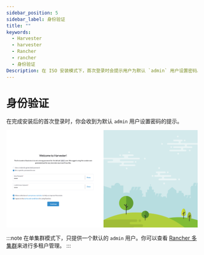 ```yaml
---
sidebar_position: 5
sidebar_label: 身份验证
title: ""
keywords:
  - Harvester
  - harvester
  - Rancher
  - rancher
  - 身份验证
Description: 在 ISO 安装模式下，首次登录时会提示用户为默认 `admin` 用户设置密码。
---
```

# 身份验证

在完成安装后的首次登录时，你会收到为默认 `admin` 用户设置密码的提示。

![auth](./install/assets/first-time-login.png)

:::note
在单集群模式下，只提供一个默认的 `admin` 用户。你可以查看 [Rancher 多集群](./rancher/rancher-integration.md)来进行多租户管理。
:::

